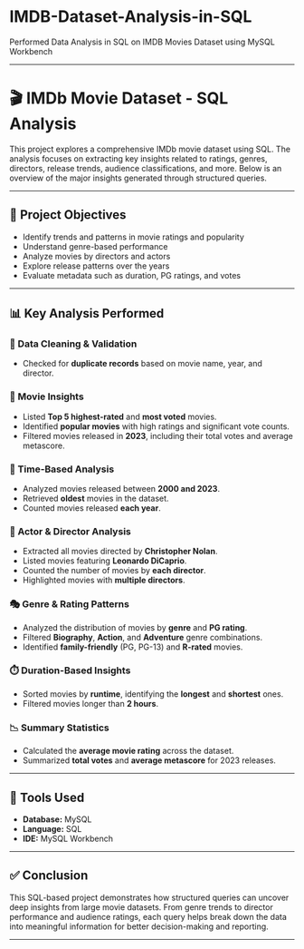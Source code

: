 # IMDB-Dataset-Analysis-in-SQL
Performed Data Analysis in SQL on IMDB Movies Dataset using MySQL Workbench

---

# 🎬 IMDb Movie Dataset - SQL Analysis

This project explores a comprehensive IMDb movie dataset using SQL. The analysis focuses on extracting key insights related to ratings, genres, directors, release trends, audience classifications, and more. Below is an overview of the major insights generated through structured queries.

---

## 📌 Project Objectives

* Identify trends and patterns in movie ratings and popularity
* Understand genre-based performance
* Analyze movies by directors and actors
* Explore release patterns over the years
* Evaluate metadata such as duration, PG ratings, and votes

---

## 📊 Key Analysis Performed

### 🔄 Data Cleaning & Validation

* Checked for **duplicate records** based on movie name, year, and director.

### 🎥 Movie Insights

* Listed **Top 5 highest-rated** and **most voted** movies.
* Identified **popular movies** with high ratings and significant vote counts.
* Filtered movies released in **2023**, including their total votes and average metascore.

### 📆 Time-Based Analysis

* Analyzed movies released between **2000 and 2023**.
* Retrieved **oldest** movies in the dataset.
* Counted movies released **each year**.

### 👥 Actor & Director Analysis

* Extracted all movies directed by **Christopher Nolan**.
* Listed movies featuring **Leonardo DiCaprio**.
* Counted the number of movies by **each director**.
* Highlighted movies with **multiple directors**.

### 🎭 Genre & Rating Patterns

* Analyzed the distribution of movies by **genre** and **PG rating**.
* Filtered **Biography**, **Action**, and **Adventure** genre combinations.
* Identified **family-friendly** (PG, PG-13) and **R-rated** movies.

### ⏱️ Duration-Based Insights

* Sorted movies by **runtime**, identifying the **longest** and **shortest** ones.
* Filtered movies longer than **2 hours**.

### 📉 Summary Statistics

* Calculated the **average movie rating** across the dataset.
* Summarized **total votes** and **average metascore** for 2023 releases.

---

## 📂 Tools Used

* **Database:** MySQL
* **Language:** SQL
* **IDE:** MySQL Workbench

---

## ✅ Conclusion

This SQL-based project demonstrates how structured queries can uncover deep insights from large movie datasets. From genre trends to director performance and audience ratings, each query helps break down the data into meaningful information for better decision-making and reporting.

---
